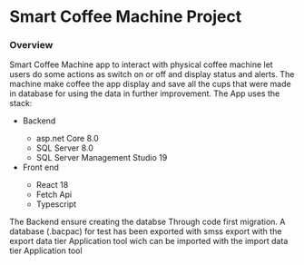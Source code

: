 <h1>Smart Coffee Machine Project</h1>
<h3>Overview</h3>
<p>
  Smart Coffee Machine app to interact with physical coffee machine let users do some actions as switch on or off and display status and alerts. The machine make coffee the app display and save all the cups that were made in database for using the data in further improvement.
  The App uses the stack:
  <ul>
    <li>Backend</li>
    <ul>
      <li>asp.net Core 8.0</li>
      <li>SQL Server 8.0</li>
      <li>SQL Server Management Studio 19</li>
    </ul>
    <li>Front end</li>
    <ul>
      <li>React 18</li>
      <li>Fetch Api</li>
      <li>Typescript</li>
    </ul>
  </ul>

  <p>
    The Backend ensure creating the databse Through code first migration.
    A database (.bacpac)  for test has been exported with smss export with the export data tier Application tool wich can be imported with the import data tier Application tool
  </p>
</p>
